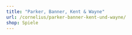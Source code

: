 ```yaml
---
title: "Parker, Banner, Kent & Wayne"
url: /cornelius/parker-banner-kent-und-wayne/
shop: Spiele
---
```

